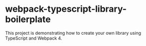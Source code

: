 # webpack-typescript-library-boilerplate
This project is demonstrating how to create your own library using TypeScript and Webpack 4. 
